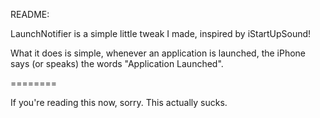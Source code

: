README: 

LaunchNotifier is a simple little tweak I made, inspired by iStartUpSound!

What it does is simple, whenever an application is launched, the iPhone says (or speaks) the words "Application Launched".

========

If you're reading this now, sorry. This actually sucks. 
